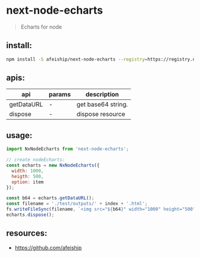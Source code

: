 # next-node-echarts
> Echarts for node

## install:
```bash
npm install -S afeiship/next-node-echarts --registry=https://registry.npm.taobao.org
```

## apis:
| api        | params | description        |
| ---------- | ------ | ------------------ |
| getDataURL | -      | get base64 string. |
| dispose    | -      | dispose resource   |

## usage:
```js
import NxNodeEcharts from 'next-node-echarts';

// create nodeEcharts:
const echarts = new NxNodeEcharts({
  width: 1000,
  heigth: 500,
  option: item
});

const b64 = echarts.getDataURL();
const filename = './test/outputs/' + index + '.html';
fs.writeFileSync(filename, `<img src="${b64}" width="1000" height="500" />`);
echarts.dispose();
```

## resources:
- https://github.com/afeiship
